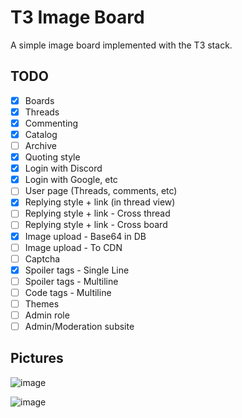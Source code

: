 # T3 Image Board

A simple image board implemented with the T3 stack. 

## TODO

- [x] Boards
- [x] Threads
- [x] Commenting
- [x] Catalog
- [ ] Archive
- [x] Quoting style
- [x] Login with Discord
- [x] Login with Google, etc
- [ ] User page (Threads, comments, etc)
- [x] Replying style + link (in thread view)
- [ ] Replying style + link - Cross thread
- [ ] Replying style + link - Cross board
- [x] Image upload - Base64 in DB
- [ ] Image upload - To CDN
- [ ] Captcha
- [x] Spoiler tags - Single Line
- [ ] Spoiler tags - Multiline
- [ ] Code tags - Multiline
- [ ] Themes
- [ ] Admin role
- [ ] Admin/Moderation subsite

## Pictures

![image](https://user-images.githubusercontent.com/13174664/204098795-27f867fd-acf0-4df8-8b0f-90fa36b9f5f4.png)

![image](https://user-images.githubusercontent.com/13174664/204098805-5429c9bc-bb6c-4d28-91e1-a4cfe8c4ecd8.png)
